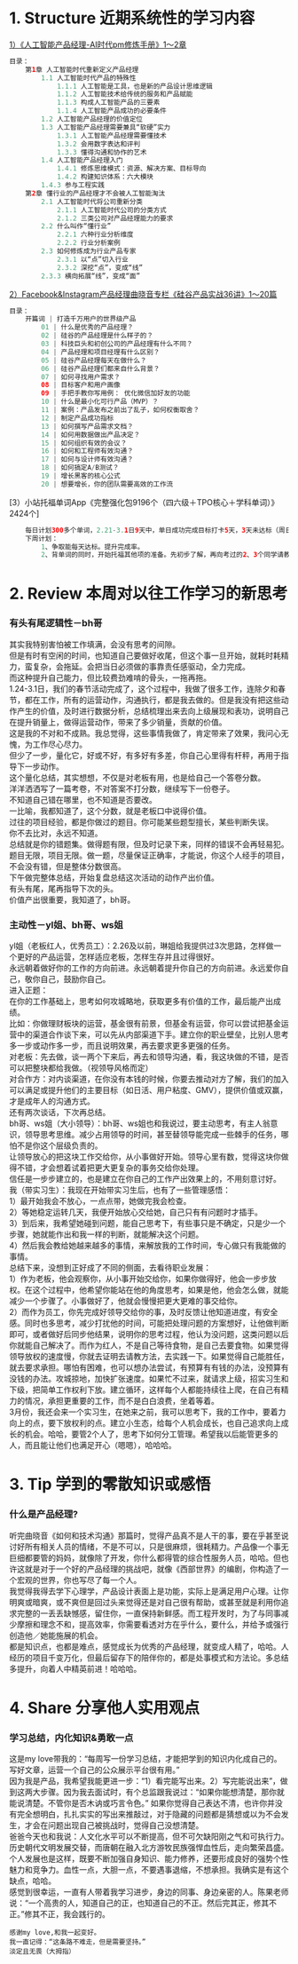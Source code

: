 # 1. Structure 近期系统性的学习内容
[1）《人工智能产品经理-AI时代pm修炼手册》1～2章](https://book.douban.com/subject/30245174/)
```Java
目录：
    第1章 人工智能时代重新定义产品经理 
        1.1 人工智能时代产品的特殊性
            1.1.1 人工智能是工具，也是新的产品设计思维逻辑 
            1.1.2 人工智能技术给传统的服务和产品赋能 
            1.1.3 构成人工智能产品的三要素
            1.1.4 人工智能产品成功的必要条件 
        1.2 人工智能产品经理的价值定位 
        1.3 人工智能产品经理需要兼具“软硬”实力 
            1.3.1 人工智能产品经理需要懂技术 
            1.3.2 会用数字表达和评判
            1.3.3 懂得沟通和协作的艺术 
        1.4 人工智能产品经理入门
            1.4.1 修炼思维模式：资源、解决方案、目标导向 
            1.4.2 构建知识体系：六大模块 
        1.4.3 参与工程实践 
    第2章 懂行业的产品经理才不会被人工智能淘汰 
        2.1 人工智能时代将公司重新分类 
            2.1.1 人工智能时代公司的分类方式 
            2.1.2 三类公司对产品经理能力的要求 
        2.2 什么叫作“懂行业” 
            2.2.1 六种行业分析维度 
            2.2.2 行业分析案例 
        2.3 如何修炼成为行业产品专家 
            2.3.1 以“点”切入行业 
            2.3.2 深挖“点”，变成“线” 
        2.3.3 横向拓展“线”，变成“面” 
```
[2）Facebook&Instagram产品经理曲晓音专栏《硅谷产品实战36讲》1～20篇](https://book.douban.com/subject/30245174/)
```Java
目录：
    开篇词 | 打造千万用户的世界级产品
        01 | 什么是优秀的产品经理？
        02 | 硅谷的产品经理是什么样子的？
        03 | 科技巨头和初创公司的产品经理有什么不同？
        04 | 产品经理和项目经理有什么区别？
        05 | 硅谷产品经理每天在做什么？
        06 | 硅谷产品经理们都来自什么背景？
        07 | 如何寻找用户需求？
        08 | 目标客户和用户画像
        09 | 手把手教你写用例： 优化微信加好友的功能
        10 | 什么是最小化可行产品（MVP）？
        11 | 案例：产品发布之前出了乱子，如何权衡取舍？
        12 | 制定产品成功指标
        13 | 如何撰写产品需求文档？
        14 | 如何用数据做出产品决定？
        15 | 如何组织有效的会议？
        16 | 如何和工程师有效沟通？
        17 | 如何与设计师有效沟通？
        18 | 如何搞定A/B测试？
        19 | 增长黑客的核心公式
        20 | 想要增长，你的团队需要高效的工作流
```
[3）小站托福单词App《完整强化包9196个（四六级＋TPO核心＋学科单词）》2424个]
```Java
    每日计划300多个单词，2.21-3.1日9天中，单日成功完成目标打卡5天，3天未达标（周日255个、周三260个、周五100个），1天未背（周一）。
    下周计划：
        1、争取能每天达标。提升完成率。
        2、背单词的同时，开始托福其他项的准备。先初步了解，再向考过的2、3个同学请教学习方法，准备好学习材料，开始执行。
```
# 2. Review 本周对以往工作学习的新思考
### 有头有尾逻辑性－bh哥
其实我特别害怕被工作填满，会没有思考的间隙。</br>
但是有时有空闲的时间，也知道自己要做好收尾，但这个事一旦开始，就耗时耗精力，蛮复杂，会拖延。会把当日必须做的事靠责任感驱动，全力完成。</br>
而这种提升自己能力，但比较费劲难啃的骨头，一拖再拖。</br>
1.24-3.1日，我们的春节活动完成了，这个过程中，我做了很多工作，连除夕和春节，都在工作，所有的运营动作，沟通执行，都是我去做的。但是我没有把这些动作产生的价值，及时进行数据分析，总结梳理出来去向上级展现和表功，说明自己在提升销量上，做得运营动作，带来了多少销量，贡献的价值。</br>
这是我的不对和不成熟。我总觉得，这些事情我做了，肯定带来了效果，我问心无愧，为工作尽心尽力。</br>
但少了一步，量化它，好或不好，有多好有多差，你自己心里得有杆秤，再用于指导下一步动作。</br>
这个量化总结，其实想想，不仅是对老板有用，也是给自己一个答卷分数。</br>
洋洋洒洒写了一篇考卷，不对答案不打分数，继续写下一份卷子。</br>
不知道自己错在哪里，也不知道是否要改。</br>
一比喻，我都知道了，这个分数，就是老板口中说得价值。</br>
过往的项目经验，都是你做过的题目。你可能某些题型擅长，某些判断失误。</br>
你不去比对，永远不知道。</br>
总结就是你的错题集。做得题有限，但及时记录下来，同样的错误不会再轻易犯。</br>
题目无限，项目无限。做一题，尽量保证正确率，才能说，你这个人经手的项目，不会没有错，但是整体分数很高。</br>
下午做完整体总结，开始复盘总结这次活动的动作产出价值。</br>
有头有尾，尾再指导下次的头。</br>
价值产出很重要，我知道了，bh哥。</br>

### 主动性－yl姐、bh哥、ws姐
yl姐（老板红人，优秀员工）：2.26及以前，琳姐给我提供过3次思路，怎样做一个更好的产品运营，怎样适应老板，怎样生存并且过得很好。</br>
永远朝着做好你的工作的方向前进。永远朝着提升你自己的方向前进。永远爱你自己，敬你自己，鼓励你自己。</br> 
进入正题：</br> 
在你的工作基础上，思考如何攻城略地，获取更多有价值的工作，最后能产出成绩。</br> 
比如：你做理财板块的运营，基金很有前景，但基金有运营，你可以尝试把基金运营中的渠道合作谈下来，可以先从内部渠道下手。建立你的职业壁垒，比别人思考多一步或动作多一步，而且说明效果，再去要求更多更强的任务。</br>
对老板：先去做，谈一两个下来后，再去和领导沟通，看，我这块做的不错，是否可以把整块都给我做。（视领导风格而定）</br>
对合作方：对内谈渠道，在你没有本钱的时候，你要去推动对方了解，我们的加入可以满足或提升他们的主要目标（如日活、用户粘度、GMV），提供价值或双赢，才是成年人的沟通方式。</br> 
还有两次谈话，下次再总结。</br>
bh哥、ws姐（大小领导）：bh哥、ws姐也和我说过，要主动思考，有主人翁意识，领导思考思维。减少占用领导的时间，甚至替领导能完成一些棘手的任务，哪怕不是你这个层级负责的。</br>
让领导放心的把这块工作交给你，从小事做好开始。领导心里有数，觉得这块你做得不错，才会想着试着把更大更复杂的事务交给你处理。</br>
信任是一步步建立的，也是建立在你自己的工作产出效果上的，不用刻意讨好。</br>
我（带实习生）：我现在开始带实习生后，也有了一些管理感悟：</br>
1）最开始我会不放心，一点点带，她做完我会检查。</br>
2）等她稳定运转几天，我便开始放心交给她，自己只有有问题时才插手。</br>
3）到后来，我希望她碰到问题，能自己思考下，有些事只是不确定，只是少一个步骤，她就能作出和我一样的判断，就能解决这个问题。</br>
4）然后我会教给她越来越多的事情，来解放我的工作时间，专心做只有我能做的事情。</br>
总结下来，没想到正好成了不同的侧面，去看待职业发展：</br>
1）作为老板，他会观察你，从小事开始交给你，如果你做得好，他会一步步放权。在这个过程中，他希望你能站在他的角度思考，如果是他，他会怎么做，就能减少一个步骤了。小事做好了，他就会慢慢把更大更难的事交给你。</br>
2）而作为员工，你先完成好领导交给你的事，及时反馈让他知道进度，有安全感。同时也多思考，减少打扰他的时间，可能把处理问题的方案想好，让他做判断即可，或者做好后同步他结果，说明你的思考过程，他认为没问题，这类问题以后你就能自己解决了。而作为红人，不是自己等待食物，是自己去要食物。如果觉得领导放权的速度慢，你就去证明去请教方法，去实践一下。如果觉得自己能胜任，就去要求承担。哪怕有困难，也可以想办法尝试，有预算有有钱的办法，没预算有没钱的办法。攻城掠地，加快扩张速度。如果忙不过来，就请求上级，招实习生和下级，把简单工作权利下放。建立循环，这样每个人都能持续往上爬，在自己有精力的情况，承担更重要的工作，而不是白白浪费，坐着等着。</br>
3月份，我还会来一个实习生，在她来之前，我可以思考下，我的工作中，要着力向上的点，要下放权利的点。建立小生态，给每个人机会成长，也自己追求向上成长的机会。哈哈，要管2个人了，思考下如何分工管理。希望我以后能管更多的人，而且能让他们也满足开心（嗯嗯），哈哈哈。</br>
    
# 3. Tip 学到的零散知识或感悟
### 什么是产品经理?
听完曲晓音《如何和技术沟通》那篇时，觉得产品真不是人干的事，要在乎甚至说讨好所有相关人员的情绪，不是不可以，只是很麻烦，很耗精力。产品像一个事无巨细都要管的妈妈，就像除了开发，你什么都得管的综合性服务人员，哈哈。但也许这就是对于一个好的产品经理的挑战吧，就像《西部世界》的编剧，你构造了一个宏观的世界，你也写尽了每一个人。</br>
我觉得我得去学下心理学，产品设计表面上是功能，实际上是满足用户心理。让你明爽或暗爽，或不爽但是回过头来觉得还是对自己很有帮助，或甚至就是利用你追求完整的一丢丢缺憾感，留住你，一直保持新鲜感。而工程开发时，为了与同事减少摩擦和理念不和，提高效率，你需要看透对方在乎什么，要什么，并给予或强行创造他／她能施展的机会。 </br>
都是知识点，也都是难点，感觉成长为优秀的产品经理，就变成人精了，哈哈。人经历的项目千变万化，但最后留存下的陪伴你的，都是处事模式和方法论。多总结多提升，向着人中精英前进！哈哈哈。 
  
# 4. Share 分享他人实用观点
### 学习总结，内化知识&勇敢一点
这是my love带我的：“每周写一份学习总结，才能把学到的知识内化成自己的。写好文章，运营一个自己的公众展示平台很有用。”</br>
因为我是产品，我希望我能更进一步：“1）看完能写出来。2）写完能说出来”，做到这两大步骤。因为我去面试时，有个总监跟我说过：“如果你能想清楚，那你就能说清楚。不管你是否木讷或巧言令色。” 如果你觉得自己表达不清，也许你并没有完全想明白，扎扎实实的写出来推敲过，对于隐藏的问题都是猜想或以为不会发生，才会在问题出现自己被挑战时，觉得自己没想清楚。</br>
爸爸今天也和我说：人文化水平可以不断提高，但不可欠缺阳刚之气和可执行力。历史朝代文明发展交替，而唐朝在融入北方游牧民族强悍血性后，走向繁荣昌盛。个人发展也是这样，既要不断加强自身知识、能力修养，还要形成良好的强势个性魅力和竞争力。血性一点，大胆一点，不要遇事退缩，不想承担。我确实是有这个缺点，哈哈。</br>
感觉到很幸运，一直有人带着我学习进步，身边的同事、身边亲密的人。陈果老师说：“一个高贵的人，知道自己的正，也知道自己的不正。然后完其正，修其不正。”修其不正，我会践行的。

```
感谢my love,和我一起变好。
我一直记得：“这条路不难走，但是需要坚持。”
淡定且无畏（大拇指）
```
